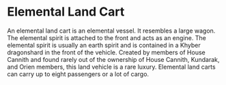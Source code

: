 # Elemental Land Cart
An elemental land cart is an elemental vessel. It resembles a large wagon. The elemental spirit is attached to the front and acts as an engine. The elemental spirit is usually an earth spirit and is contained in a Khyber dragonshard in the front of the vehicle. Created by members of House Cannith and found rarely out of the ownership of House Cannith, Kundarak, and Orien members, this land vehicle is a rare luxury. Elemental land carts can carry up to eight passengers or a lot of cargo.

